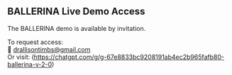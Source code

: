 ## BALLERINA Live Demo Access

The BALLERINA demo is available by invitation.

To request access:  
📧 drallisontimbs@gmail.com  
Or visit: (https://chatgpt.com/g/g-67e8833bc9208191ab4ec2b965fafb80-ballerina-v-2-0)
